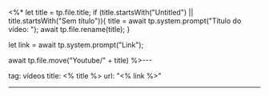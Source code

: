 <%*
let title = tp.file.title;
if (title.startsWith("Untitled") || title.startsWith("Sem título")){
	title = await tp.system.prompt("Título do vídeo: ");
	await tp.file.rename(title);
}

let link = await tp.system.prompt("Link");

await tp.file.move("Youtube/" + title)
%>---

tag: vídeos
title: <% title %>
url: "<% link %>"

---
